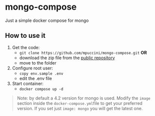 # mongo-compose
Just a simple docker compose for mongo

## How to use it

1. Get the code:  
    - `git clone https://github.com/mpuccini/mongo-compose.git` **OR** 
    - download the zip file from the [public repository](https://github.com/mpuccini/mongo-compose) 
    - move to the folder
2. Configure root user:  
    - `copy env.sample .env` 
    - edit the .env file   
3. Start container:  
    - `docker compose up -d` 
    
> Note: by default a 4.2 version for mongo is used. Modify the `image` section inside the `docker-compose.yml`file to get your preferred version.
> If you set just `image: mongo` you will get the latest one.
